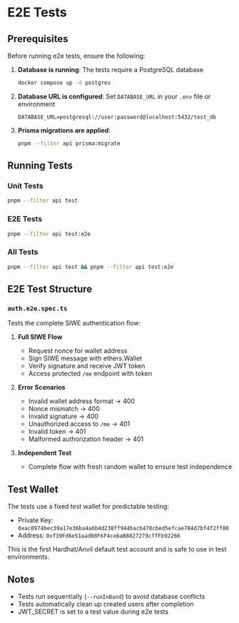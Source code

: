 # E2E Tests

## Prerequisites

Before running e2e tests, ensure the following:

1. **Database is running**: The tests require a PostgreSQL database
   ```bash
   docker compose up -d postgres
   ```

2. **Database URL is configured**: Set `DATABASE_URL` in your `.env` file or environment
   ```
   DATABASE_URL=postgresql://user:password@localhost:5432/test_db
   ```

3. **Prisma migrations are applied**:
   ```bash
   pnpm --filter api prisma:migrate
   ```

## Running Tests

### Unit Tests
```bash
pnpm --filter api test
```

### E2E Tests
```bash
pnpm --filter api test:e2e
```

### All Tests
```bash
pnpm --filter api test && pnpm --filter api test:e2e
```

## E2E Test Structure

### `auth.e2e.spec.ts`
Tests the complete SIWE authentication flow:

1. **Full SIWE Flow**
   - Request nonce for wallet address
   - Sign SIWE message with ethers.Wallet
   - Verify signature and receive JWT token
   - Access protected `/me` endpoint with token

2. **Error Scenarios**
   - Invalid wallet address format → 400
   - Nonce mismatch → 400
   - Invalid signature → 400
   - Unauthorized access to `/me` → 401
   - Invalid token → 401
   - Malformed authorization header → 401

3. **Independent Test**
   - Complete flow with fresh random wallet to ensure test independence

## Test Wallet

The tests use a fixed test wallet for predictable testing:
- Private Key: `0xac0974bec39a17e36ba4a6b4d238ff944bacb478cbed5efcae784d7bf4f2ff80`
- Address: `0xf39Fd6e51aad88F6F4ce6aB8827279cffFb92266`

This is the first Hardhat/Anvil default test account and is safe to use in test environments.

## Notes

- Tests run sequentially (`--runInBand`) to avoid database conflicts
- Tests automatically clean up created users after completion
- JWT_SECRET is set to a test value during e2e tests
